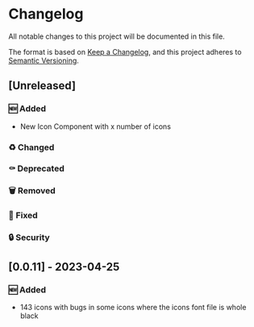 # Changelog

All notable changes to this project will be documented in this file.

The format is based on [Keep a Changelog](https://keepachangelog.com/en/1.0.0/),
and this project adheres to [Semantic Versioning](https://semver.org/spec/v2.0.0.html).

## [Unreleased]

### 🆕 Added

- New Icon Component with x number of icons

### ♻️ Changed

### ⚰️ Deprecated

### 🗑️ Removed

### 🔨 Fixed

### 🔒 Security

## [0.0.11] - 2023-04-25

### 🆕 Added

- 143 icons with bugs in some icons where the icons font file is whole black
